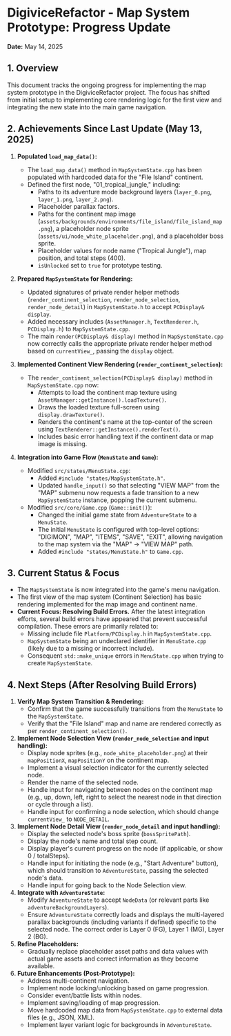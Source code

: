 # DigiviceRefactor - Map System Prototype: Progress Update

**Date:** May 14, 2025

## 1. Overview

This document tracks the ongoing progress for implementing the map system prototype in the DigiviceRefactor project. The focus has shifted from initial setup to implementing core rendering logic for the first view and integrating the new state into the main game navigation.

## 2. Achievements Since Last Update (May 13, 2025)

1.  **Populated `load_map_data()`:**
    *   The `load_map_data()` method in `MapSystemState.cpp` has been populated with hardcoded data for the "File Island" continent.
    *   Defined the first node, "01\_tropical\_jungle," including:
        *   Paths to its adventure mode background layers (`layer_0.png`, `layer_1.png`, `layer_2.png`).
        *   Placeholder parallax factors.
        *   Paths for the continent map image (`assets/backgrounds/environments/file_island/file_island_map.png`), a placeholder node sprite (`assets/ui/node_white_placeholder.png`), and a placeholder boss sprite.
        *   Placeholder values for node name ("Tropical Jungle"), map position, and total steps (400).
        *   `isUnlocked` set to `true` for prototype testing.

2.  **Prepared `MapSystemState` for Rendering:**
    *   Updated signatures of private render helper methods (`render_continent_selection`, `render_node_selection`, `render_node_detail`) in `MapSystemState.h` to accept `PCDisplay& display`.
    *   Added necessary includes (`AssetManager.h`, `TextRenderer.h`, `PCDisplay.h`) to `MapSystemState.cpp`.
    *   The main `render(PCDisplay& display)` method in `MapSystemState.cpp` now correctly calls the appropriate private render helper method based on `currentView_`, passing the `display` object.

3.  **Implemented Continent View Rendering (`render_continent_selection`):**
    *   The `render_continent_selection(PCDisplay& display)` method in `MapSystemState.cpp` now:
        *   Attempts to load the continent map texture using `AssetManager::getInstance().loadTexture()`.
        *   Draws the loaded texture full-screen using `display.drawTexture()`.
        *   Renders the continent's name at the top-center of the screen using `TextRenderer::getInstance().renderText()`.
        *   Includes basic error handling text if the continent data or map image is missing.

4.  **Integration into Game Flow (`MenuState` and `Game`):**
    *   Modified `src/states/MenuState.cpp`:
        *   Added `#include "states/MapSystemState.h"`.
        *   Updated `handle_input()` so that selecting "VIEW MAP" from the "MAP" submenu now requests a fade transition to a new `MapSystemState` instance, popping the current submenu.
    *   Modified `src/core/Game.cpp` (`Game::init()`):
        *   Changed the initial game state from `AdventureState` to a `MenuState`.
        *   The initial `MenuState` is configured with top-level options: "DIGIMON", "MAP", "ITEMS", "SAVE", "EXIT", allowing navigation to the map system via the "MAP" -> "VIEW MAP" path.
        *   Added `#include "states/MenuState.h"` to `Game.cpp`.

## 3. Current Status & Focus

*   The `MapSystemState` is now integrated into the game's menu navigation.
*   The first view of the map system (Continent Selection) has basic rendering implemented for the map image and continent name.
*   **Current Focus: Resolving Build Errors.** After the latest integration efforts, several build errors have appeared that prevent successful compilation. These errors are primarily related to:
    *   Missing include file `Platform/PCDisplay.h` in `MapSystemState.cpp`.
    *   `MapSystemState` being an undeclared identifier in `MenuState.cpp` (likely due to a missing or incorrect include).
    *   Consequent `std::make_unique` errors in `MenuState.cpp` when trying to create `MapSystemState`.

## 4. Next Steps (After Resolving Build Errors)

1.  **Verify Map System Transition & Rendering:**
    *   Confirm that the game successfully transitions from the `MenuState` to the `MapSystemState`.
    *   Verify that the "File Island" map and name are rendered correctly as per `render_continent_selection()`.
2.  **Implement Node Selection View (`render_node_selection` and input handling):**
    *   Display node sprites (e.g., `node_white_placeholder.png`) at their `mapPositionX`, `mapPositionY` on the continent map.
    *   Implement a visual selection indicator for the currently selected node.
    *   Render the name of the selected node.
    *   Handle input for navigating between nodes on the continent map (e.g., up, down, left, right to select the nearest node in that direction or cycle through a list).
    *   Handle input for confirming a node selection, which should change `currentView_` to `NODE_DETAIL`.
3.  **Implement Node Detail View (`render_node_detail` and input handling):**
    *   Display the selected node's boss sprite (`bossSpritePath`).
    *   Display the node's name and total step count.
    *   Display player's current progress on the node (if applicable, or show 0 / totalSteps).
    *   Handle input for initiating the node (e.g., "Start Adventure" button), which should transition to `AdventureState`, passing the selected node's data.
    *   Handle input for going back to the Node Selection view.
4.  **Integrate with `AdventureState`:**
    *   Modify `AdventureState` to accept `NodeData` (or relevant parts like `adventureBackgroundLayers`).
    *   Ensure `AdventureState` correctly loads and displays the multi-layered parallax backgrounds (including variants if defined) specific to the selected node. The correct order is Layer 0 (FG), Layer 1 (MG), Layer 2 (BG).
5.  **Refine Placeholders:**
    *   Gradually replace placeholder asset paths and data values with actual game assets and correct information as they become available.
6.  **Future Enhancements (Post-Prototype):**
    *   Address multi-continent navigation.
    *   Implement node locking/unlocking based on game progression.
    *   Consider event/battle lists within nodes.
    *   Implement saving/loading of map progression.
    *   Move hardcoded map data from `MapSystemState.cpp` to external data files (e.g., JSON, XML).
    *   Implement layer variant logic for backgrounds in `AdventureState`.
